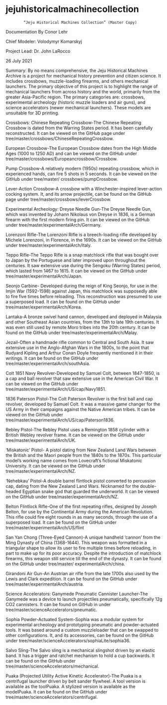 # jejuhistoricalmachinecollection


			“Jeju Historical Machines Collection” (Master Copy)
Documentation By Conor Lehr

Chief Modeler: Volodymyr Komarskyj

Project Lead: Dr. John LaRocco

26 July 2021

Summary: By no means comprehensive, the Jeju Historical Machines Archive is a project for mechanical history prevention and citizen science. It includes crossbows, muzzle-loading firearms, and others mechanical launchers. The primary objective of this project is to highlight the range of mechanical launchers from across history and the world, primarily from the greater Asia-Pacific region. The primary categories are: crossbows, experimental archeology (historic muzzle loaders and air guns), and science accelerators (newer mechanical launchers). These models are unsuitable for 3D printing.  

Crossbows:
Chinese Repeating Crossbow-The Chinese Repeating Crossbow is dated from the Warring States period. It has been carefully reconstructed. It can be viewed on the GitHub page under tree/master/crossbows/ChineseRepeatingCrossbow.

European Crossbow-The European Crossbow dates from the High Middle Ages (1000 to 1250 AD) and can be viewed on the GitHub under tree/master/crossbows/Europeancrossbow/Crossbow.

Pump Crossbow-A relatively modern (1950s) repeating crossbow, which in experienced hands, can fire 5 shots in 5 seconds. It can be viewed on the GitHub under tree/master/ crossbows/pumpCrossbow.

Lever-Action Crossbow-A crossbow with a Winchester-inspired lever-action cocking system. It, and its arrow projectile, can be found on the GitHub page under tree/master/crossbows/leverCrossbow.

Experimental Archeology:
Dreyse Needle Gun-The Dreyse Needle Gun, which was invented by Johann Nikolaus von Dreyse in 1836, is a German firearm with the first modern firing pin. It can be viewed on the GitHub under tree/master/experimentalArch/Germany.

Lorenzoni Rifle-The Lorenzoni Rifle is a breech-loading rifle developed by Michele Lorenzoni, in Florence, in the 1690s. It can be viewed on the GitHub under tree/master/experimentalArch/Italy.

Teppo Rifle-The Teppo Rifle is a snap matchlock rifle that was bought over to Japan by the Portuguese and later improved upon throughout the centuries. It saw extensive use during the Sengoku (Warring States) period, which lasted from 1467 to 1615. It can be viewed on the GitHub under tree/master/experimentalArch/Japan.

Seonjo Carbine- Developed during the reign of King Seonjo, for use in the Imjin War (1592-1598) against Japan, this matchlock was supposedly able to fire five times before reloading. This reconstruction was presumed to use a superposed load. It can be found on the GitHub under tree/master/experimentalArch/Korea.

Lantaka-A bronze swivel hand cannon, developed and deployed in Malaysia and other Southeast Asian countries, from the 13th to late 19th centuries. It was even still used by remote Moro tribes into the 20th century. It can be found on the GitHub under tree/master/experimentalArch/Malay.

Jezail-Often a handmade rifle common to Central and South Asia. It saw extensive use in the Anglo-Afghan Wars in the 1800s, to the point that Rudyard Kipling and Arthur Conan Doyle frequently mentioned it in their writings. It can be found on the GitHub under tree/master/experimentalArch/southAsia.

Colt 1851 Navy Revolver-Developed by Samuel Colt, between 1847-1850, is a cap and ball revolver that saw extensive use in the American Civil War. It can be viewed on the GitHub under tree/master/experimentalArch/US/cap/Navy1851.

1836 Paterson Pistol-The Colt Paterson Revolver is the first ball and cap revolver, developed by Samuel Colt. It was a massive game changer for the US Army in their campaigns against the Native American tribes. It can be viewed on the GitHub under tree/master/experimentalArch/US/cap/Paterson1836.

Rebley Pistol-The Rebley Pistol uses a Remington 1858 cylinder with a British Webley revolver frame. It can be viewed on the GitHub under tree/master/experimentalArch/UK.

‘Miskatonic’ Pistol- A pistol dating from New Zealand Land Wars between the British and the Maori people from the 1840s to the 1870s. This particular model’s working name comes from Lovecraft’s fictional Miskatonic University. It can be viewed on the GitHub under tree/master/experimentalArch/NZ.

‘Nehebkau’ Pistol-A double barrel flintlock pistol converted to percussion cap, dating from the New Zealand Land Wars. Nicknamed for the double-headed Egyptian snake god that guarded the underworld. It can be viewed on the GitHub under tree/master/experimentalArch/NZ.

Belton Flintlock Rifle-One of the first repeating rifles, designed by Joseph Belton, for use by the Continental Army during the American Revolution. This rifle could fire eight rounds in as many seconds, through the use of a superposed load. It can be found on the GitHub under tree/master/experimentalArch/US/flint

San Yan Chong (Three-Eyed Cannon)-A unique handheld ‘cannon’ from the Ming Dynasty of China (1368-1644). This weapon was formatted in a triangular shape to allow its user to fire multiple times before reloading, in part to make up for its poor accuracy. Despite the introduction of matchlock firearms, this weapon still service till the end of the dynasty. It can be found on the GitHub under tree/master/ experimentalArch/china.

Girandoni Air Gun-An Austrian air rifle from the late 1700s also used by the Lewis and Clark expedition. It can be found on the GitHub under tree/master/experimentalArch/austria.

Science Accelerators:
Ganymede Pneumatic Cannister Launcher-The Ganymede was a device to launch projectiles pneumatically, specifically 12g CO2 cannisters. It can be found on GitHub in under tree/master/scienceAccelerators/pneumatic.

Sophia Powder-Actuated System-Sophia was a modular system for experimental archeology and prototyping pneumatic and powder-actuated tools. It was based around a custom muzzleloader that can be swapped to other configurations. It, and its accessories, can be found on the GitHub under tree/master/scienceAccelerators/sophiaLite/sophia36.

Salvo Sling-The Salvo sling is a mechanical slingshot driven by an elastic band. It has a trigger and ratchet mechanism to hold a cup backwards. It can be found on the GitHub under tree/master/scienceAccelerators/mechanical. 

Puaka (Projected Utility Active Kinetic Accelerator)-The Puaka is a centrifugal launcher driven by belt sander flywheel. A tool version is available as the toolPuaka. A stylized version is available as the modelPuaka. It can be found on the GitHub under tree/master/scienceAccelerators/centrifugal. 

 






